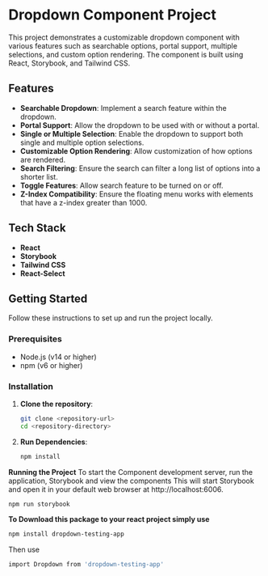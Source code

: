 # Dropdown Component Project

This project demonstrates a customizable dropdown component with various features such as searchable options, portal support, multiple selections, and custom option rendering. The component is built using React, Storybook, and Tailwind CSS.

## Features

- **Searchable Dropdown**: Implement a search feature within the dropdown.
- **Portal Support**: Allow the dropdown to be used with or without a portal.
- **Single or Multiple Selection**: Enable the dropdown to support both single and multiple option selections.
- **Customizable Option Rendering**: Allow customization of how options are rendered.
- **Search Filtering**: Ensure the search can filter a long list of options into a shorter list.
- **Toggle Features**: Allow search feature to be turned on or off.
- **Z-Index Compatibility**: Ensure the floating menu works with elements that have a z-index greater than 1000.

## Tech Stack

- **React**
- **Storybook**
- **Tailwind CSS**
- **React-Select**

## Getting Started

Follow these instructions to set up and run the project locally.

### Prerequisites

- Node.js (v14 or higher)
- npm (v6 or higher)

### Installation

1. **Clone the repository**:
   ```bash
   git clone <repository-url>
   cd <repository-directory>

2. **Run Dependencies**:
   ```bash
   npm install

**Running the Project**
To start the Component development server, run the application, Storybook and view the components
This will start Storybook and open it in your default web browser at http://localhost:6006.

```bash
npm run storybook
```

**To Download this package to your react project simply use**
```bash
npm install dropdown-testing-app
```

Then use 
```bash
import Dropdown from 'dropdown-testing-app'
```
